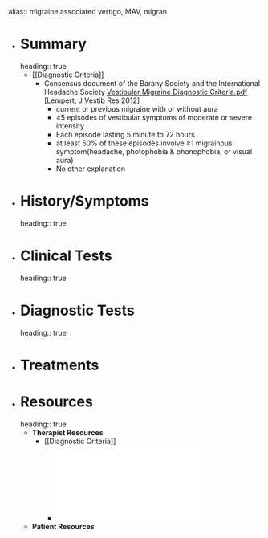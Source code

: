 alias:: migraine associated vertigo, MAV, migran

- # Summary
  heading:: true
	- [[Diagnostic Criteria]]
		- Consensus document of the Barany Society and the International Headache Society [Vestibular Migraine Diagnostic Criteria.pdf](../assets/Vestibular_Migraine_Diagnostic_Criteria_1639521076649_0.pdf) [Lempert, J Vestib Res 2012]
			- current or previous migraine with or without aura
			- ≥5 episodes of vestibular symptoms of moderate or severe intensity
			- Each episode lasting 5 minute  to 72 hours
			- at least 50% of these episodes involve ≥1 migrainous symptom(headache, photophobia & phonophobia, or visual aura)
			- No other explanation
- # History/Symptoms
  heading:: true
- # Clinical Tests
  heading:: true
- # Diagnostic Tests
  heading:: true
- # Treatments
- # Resources
  heading:: true
	- **Therapist Resources**
		- [[Diagnostic Criteria]]
			- ![Vestibular migraine the most frequent entity of episodic vertigo.pdf](../assets/Vestibular_migraine_the_most_frequent_entity_of_episodic_vertigo_1639699308935_0.pdf)
	- **Patient Resources**